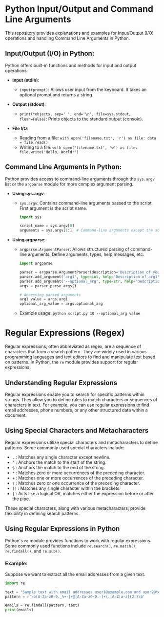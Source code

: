 # Python Input/Output and Command Line Arguments

This repository provides explanations and examples for Input/Output (I/O) operations and handling Command Line Arguments in Python.

## Input/Output (I/O) in Python:

Python offers built-in functions and methods for input and output operations:

- **Input (stdin)**:
  - `input(prompt)`: Allows user input from the keyboard. It takes an optional prompt and returns a string.

- **Output (stdout)**:
  - `print(*objects, sep=' ', end='\n', file=sys.stdout, flush=False)`: Prints objects to the standard output (console). 

- **File I/O**:
  - Reading from a file: `with open('filename.txt', 'r') as file: data = file.read()`
  - Writing to a file: `with open('filename.txt', 'w') as file: file.write("Hello, World!")`

## Command Line Arguments in Python:

Python provides access to command-line arguments through the `sys.argv` list or the `argparse` module for more complex argument parsing.

- **Using sys.argv**:
  - `sys.argv`: Contains command-line arguments passed to the script. First argument is the script name.
    ```python
    import sys

    script_name = sys.argv[0]
    arguments = sys.argv[1:]  # Command-line arguments except the script name
    ```

- **Using argparse**:
  - `argparse.ArgumentParser`: Allows structured parsing of command-line arguments. Define arguments, types, help messages, etc.
    ```python
    import argparse

    parser = argparse.ArgumentParser(description='Description of your script.')
    parser.add_argument('arg1', type=int, help='Description of arg1')
    parser.add_argument('--optional_arg', type=str, help='Description of optional_arg')
    args = parser.parse_args()

    # Accessing parsed arguments
    arg1_value = args.arg1
    optional_arg_value = args.optional_arg
    ```
  - Example usage: `python script.py 10 --optional_arg value`


# Regular Expressions (Regex)

Regular expressions, often abbreviated as regex, are a sequence of characters that form a search pattern. They are widely used in various programming languages and text editors to find and manipulate text based on patterns. In Python, the `re` module provides support for regular expressions.

## Understanding Regular Expressions

Regular expressions enable you to search for specific patterns within strings. They allow you to define rules to match characters or sequences of characters in text. For example, you can use regular expressions to find email addresses, phone numbers, or any other structured data within a document.

## Using Special Characters and Metacharacters

Regular expressions utilize special characters and metacharacters to define patterns. Some commonly used special characters include:

- `.` : Matches any single character except newline.
- `^` : Anchors the match to the start of the string.
- `$` : Anchors the match to the end of the string.
- `*` : Matches zero or more occurrences of the preceding character.
- `+` : Matches one or more occurrences of the preceding character.
- `?` : Matches zero or one occurrence of the preceding character.
- `[]` : Matches any single character within the brackets.
- `|` : Acts like a logical OR, matches either the expression before or after the pipe.

These special characters, along with various metacharacters, provide flexibility in defining search patterns.

## Using Regular Expressions in Python

Python's `re` module provides functions to work with regular expressions. Some commonly used functions include `re.search()`, `re.match()`, `re.findall()`, and `re.sub()`.

### Example:

Suppose we want to extract all the email addresses from a given text.

```python
import re

text = "Sample text with email addresses user1@example.com and user2@test.com"
pattern = r'\b[A-Za-z0-9._%+-]+@[A-Za-z0-9.-]+\.[A-Z|a-z]{2,}\b'

emails = re.findall(pattern, text)
print(emails)
